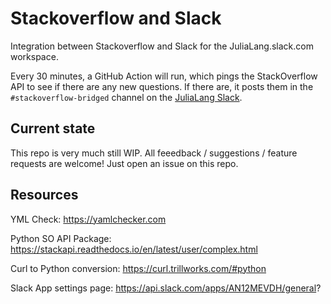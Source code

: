 # Stackoverflow and Slack
Integration between Stackoverflow and Slack for the JuliaLang.slack.com workspace. 

Every 30 minutes, a GitHub Action will run, which pings the StackOverflow API to see if there are any new questions. 
If there are, it posts them in the `#stackoverflow-bridged` channel on the [JuliaLang Slack](https://slackinvite.julialang.org). 

## Current state
This repo is very much still WIP. All feeedback / suggestions / feature requests are welcome! Just open an issue on this repo. 

## Resources
YML Check: https://yamlchecker.com

Python SO API Package: https://stackapi.readthedocs.io/en/latest/user/complex.html

Curl to Python conversion: https://curl.trillworks.com/#python

Slack App settings page: https://api.slack.com/apps/AN12MEVDH/general?
